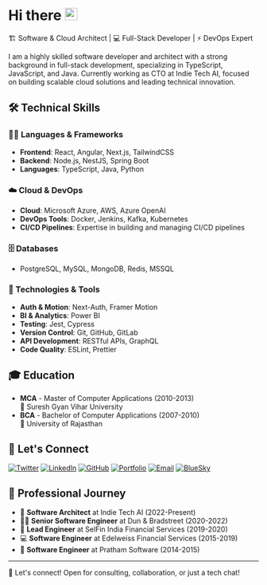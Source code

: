 # Hi there <img src="https://media.giphy.com/media/hvRJCLFzcasrR4ia7z/giphy.gif" width="25px">

 🏗️ Software & Cloud Architect | 💻 Full-Stack Developer | ⚡ DevOps Expert

I am a highly skilled software developer and architect with a strong background in full-stack development, specializing in TypeScript, JavaScript, and Java. Currently working as CTO at Indie Tech AI, focused on building scalable cloud solutions and leading technical innovation.

## 🛠️ Technical Skills  

### 👨‍💻 Languages & Frameworks  
- **Frontend**: React, Angular, Next.js, TailwindCSS  
- **Backend**: Node.js, NestJS, Spring Boot  
- **Languages**: TypeScript, Java, Python  

### ☁️ Cloud & DevOps  
- **Cloud**: Microsoft Azure, AWS, Azure OpenAI  
- **DevOps Tools**: Docker, Jenkins, Kafka, Kubernetes  
- **CI/CD Pipelines**: Expertise in building and managing CI/CD pipelines  

### 🗄️ Databases  
- PostgreSQL, MySQL, MongoDB, Redis, MSSQL  

### 🔧 Technologies & Tools  
- **Auth & Motion**: Next-Auth, Framer Motion  
- **BI & Analytics**: Power BI  
- **Testing**: Jest, Cypress  
- **Version Control**: Git, GitHub, GitLab  
- **API Development**: RESTful APIs, GraphQL  
- **Code Quality**: ESLint, Prettier  

## 🎓 Education

- **MCA** - Master of Computer Applications (2010-2013)
  <br/>📍 Suresh Gyan Vihar University
- **BCA** - Bachelor of Computer Applications (2007-2010)
  <br/>📍 University of Rajasthan

## 🤝 Let's Connect

[![Twitter](https://img.shields.io/badge/Twitter-%40aboutmohit-1DA1F2?style=for-the-badge&logo=twitter&logoColor=white)](https://twitter.com/aboutmohit)
[![LinkedIn](https://img.shields.io/badge/LinkedIn-mohitaroralive-0077B5?style=for-the-badge&logo=linkedin&logoColor=white)](https://linkedin.com/in/mohitaroralive)
[![GitHub](https://img.shields.io/badge/GitHub-imohitarora-181717?style=for-the-badge&logo=github&logoColor=white)](https://github.com/imohitarora)
[![Portfolio](https://img.shields.io/badge/Website-aboutmohit.com-4CAF50?style=for-the-badge&logo=google-chrome&logoColor=white)](https://aboutmohit.com)
[![Email](https://img.shields.io/badge/Email-me%40aboutmohit.com-D14836?style=for-the-badge&logo=gmail&logoColor=white)](mailto:me@aboutmohit.com)
[![BlueSky](https://img.shields.io/badge/BlueSky-aboutmohit.com-0285FF?style=for-the-badge&logo=bluesky&logoColor=white)](https://bsky.app/profile/aboutmohit.com)

## 💼 Professional Journey

- 🎯 **Software Architect** at Indie Tech AI (2022-Present)
- 👨‍💼 **Senior Software Engineer** at Dun & Bradstreet (2020-2022)
- 🚀 **Lead Engineer** at SelFin India Financial Services (2019-2020)
- 💻 **Software Engineer** at Edelweiss Financial Services (2015-2019)
- 🌟 **Software Engineer** at Pratham Software (2014-2015)

---

💬 Let's connect! Open for consulting, collaboration, or just a tech chat!
